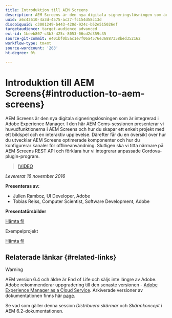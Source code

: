 ```yaml
---
title: Introduktion till AEM Screens
description: AEM Screens är den nya digitala signeringslösningen som är integrerad i Adobe Experience Manager. I den här AEM Gems-sessionen presenterar vi huvudfunktionerna i AEM Screens och hur du skapar ett enkelt projekt med ett bildspel och en interaktiv upplevelse. Därefter får du en översikt över hur du utvecklar AEM Screens optimerade komponenter och hur du konfigurerar kanaler för offlineanvändning. Slutligen ska vi titta närmare på AEM Screens REST API och förklara hur vi integrerar anpassade Cordova-plugin-program.
uuid: a6c42610-4a3d-4575-ac27-fc154d58c13d
discoiquuid: c3001249-b443-420d-924c-b52e515026ef
targetaudience: target-audience advanced
exl-id: 1beeb807-c3b3-425c-8053-06cd2d359c35
source-git-commit: e401bf0b5ac1e7f06a4576e36887358bed352162
workflow-type: tm+mt
source-wordcount: '263'
ht-degree: 0%

---
```


# Introduktion till AEM Screens{#introduction-to-aem-screens}

AEM Screens är den nya digitala signeringslösningen som är integrerad i Adobe Experience Manager. I den här AEM Gems-sessionen presenterar vi huvudfunktionerna i AEM Screens och hur du skapar ett enkelt projekt med ett bildspel och en interaktiv upplevelse. Därefter får du en översikt över hur du utvecklar AEM Screens optimerade komponenter och hur du konfigurerar kanaler för offlineanvändning. Slutligen ska vi titta närmare på AEM Screens REST API och förklara hur vi integrerar anpassade Cordova-plugin-program.

>[!VIDEO](https://video.tv.adobe.com/v/19301/?quality=9)

*Levererat 16 november 2016*

**Presenteras av:**

* Julien Ramboz, UI Developer, Adobe
* Tobias Reiss, Computer Scientist, Software Development, Adobe

**Presentatörsbilder**

[Hämta fil](assets/2016-11-16-aem-screens.pdf)

Exempelprojekt

[Hämta fil](assets/aemscreensgems.zip)

## Relaterade länkar {#related-links}


>[!WARNING]
>
>AEM version 6.4 och äldre är End of Life och säljs inte längre av Adobe.  Adobe rekommenderar uppgradering till den senaste versionen - [Adobe Experience Manager as a Cloud Service](https://experienceleague.adobe.com/docs/experience-manager-cloud-service.html).  Arkiverade versioner av dokumentationen finns här [page](https://experienceleague.adobe.com/docs/experience-manager-release-information/aem-release-updates/previous-updates/aem-previous-versions.html).
>
>Se vad som gäller denna session *Distribuera skärmar* och *Skärmkoncept* i AEM 6.2-dokumentationen.

